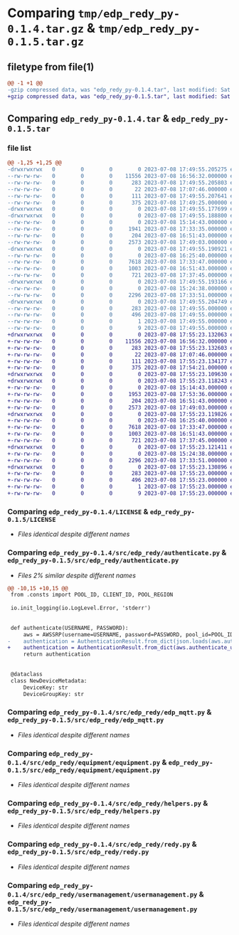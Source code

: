 # Comparing `tmp/edp_redy_py-0.1.4.tar.gz` & `tmp/edp_redy_py-0.1.5.tar.gz`

## filetype from file(1)

```diff
@@ -1 +1 @@
-gzip compressed data, was "edp_redy_py-0.1.4.tar", last modified: Sat Jul  8 17:49:55 2023, max compression
+gzip compressed data, was "edp_redy_py-0.1.5.tar", last modified: Sat Jul  8 17:55:23 2023, max compression
```

## Comparing `edp_redy_py-0.1.4.tar` & `edp_redy_py-0.1.5.tar`

### file list

```diff
@@ -1,25 +1,25 @@
-drwxrwxrwx   0        0        0        0 2023-07-08 17:49:55.205275 edp_redy_py-0.1.4/
--rw-rw-rw-   0        0        0    11556 2023-07-08 16:56:32.000000 edp_redy_py-0.1.4/LICENSE
--rw-rw-rw-   0        0        0      283 2023-07-08 17:49:55.205803 edp_redy_py-0.1.4/PKG-INFO
--rw-rw-rw-   0        0        0       22 2023-07-08 17:07:46.000000 edp_redy_py-0.1.4/README.md
--rw-rw-rw-   0        0        0      111 2023-07-08 17:49:55.207641 edp_redy_py-0.1.4/setup.cfg
--rw-rw-rw-   0        0        0      375 2023-07-08 17:49:25.000000 edp_redy_py-0.1.4/setup.py
-drwxrwxrwx   0        0        0        0 2023-07-08 17:49:55.177699 edp_redy_py-0.1.4/src/
-drwxrwxrwx   0        0        0        0 2023-07-08 17:49:55.188800 edp_redy_py-0.1.4/src/edp_redy/
--rw-rw-rw-   0        0        0        0 2023-07-08 15:14:43.000000 edp_redy_py-0.1.4/src/edp_redy/__init__.py
--rw-rw-rw-   0        0        0     1941 2023-07-08 17:33:35.000000 edp_redy_py-0.1.4/src/edp_redy/authenticate.py
--rw-rw-rw-   0        0        0      204 2023-07-08 16:51:43.000000 edp_redy_py-0.1.4/src/edp_redy/consts.py
--rw-rw-rw-   0        0        0     2573 2023-07-08 17:49:03.000000 edp_redy_py-0.1.4/src/edp_redy/edp_mqtt.py
-drwxrwxrwx   0        0        0        0 2023-07-08 17:49:55.190921 edp_redy_py-0.1.4/src/edp_redy/equipment/
--rw-rw-rw-   0        0        0        0 2023-07-08 16:25:40.000000 edp_redy_py-0.1.4/src/edp_redy/equipment/__init__.py
--rw-rw-rw-   0        0        0     7618 2023-07-08 17:33:47.000000 edp_redy_py-0.1.4/src/edp_redy/equipment/equipment.py
--rw-rw-rw-   0        0        0     1003 2023-07-08 16:51:43.000000 edp_redy_py-0.1.4/src/edp_redy/helpers.py
--rw-rw-rw-   0        0        0      721 2023-07-08 17:37:45.000000 edp_redy_py-0.1.4/src/edp_redy/redy.py
-drwxrwxrwx   0        0        0        0 2023-07-08 17:49:55.193166 edp_redy_py-0.1.4/src/edp_redy/usermanagement/
--rw-rw-rw-   0        0        0        0 2023-07-08 15:24:38.000000 edp_redy_py-0.1.4/src/edp_redy/usermanagement/__init__.py
--rw-rw-rw-   0        0        0     2296 2023-07-08 17:33:51.000000 edp_redy_py-0.1.4/src/edp_redy/usermanagement/usermanagement.py
-drwxrwxrwx   0        0        0        0 2023-07-08 17:49:55.204749 edp_redy_py-0.1.4/src/edp_redy_py.egg-info/
--rw-rw-rw-   0        0        0      283 2023-07-08 17:49:55.000000 edp_redy_py-0.1.4/src/edp_redy_py.egg-info/PKG-INFO
--rw-rw-rw-   0        0        0      496 2023-07-08 17:49:55.000000 edp_redy_py-0.1.4/src/edp_redy_py.egg-info/SOURCES.txt
--rw-rw-rw-   0        0        0        1 2023-07-08 17:49:55.000000 edp_redy_py-0.1.4/src/edp_redy_py.egg-info/dependency_links.txt
--rw-rw-rw-   0        0        0        9 2023-07-08 17:49:55.000000 edp_redy_py-0.1.4/src/edp_redy_py.egg-info/top_level.txt
+drwxrwxrwx   0        0        0        0 2023-07-08 17:55:23.132063 edp_redy_py-0.1.5/
+-rw-rw-rw-   0        0        0    11556 2023-07-08 16:56:32.000000 edp_redy_py-0.1.5/LICENSE
+-rw-rw-rw-   0        0        0      283 2023-07-08 17:55:23.132603 edp_redy_py-0.1.5/PKG-INFO
+-rw-rw-rw-   0        0        0       22 2023-07-08 17:07:46.000000 edp_redy_py-0.1.5/README.md
+-rw-rw-rw-   0        0        0      111 2023-07-08 17:55:23.134177 edp_redy_py-0.1.5/setup.cfg
+-rw-rw-rw-   0        0        0      375 2023-07-08 17:54:21.000000 edp_redy_py-0.1.5/setup.py
+drwxrwxrwx   0        0        0        0 2023-07-08 17:55:23.109630 edp_redy_py-0.1.5/src/
+drwxrwxrwx   0        0        0        0 2023-07-08 17:55:23.118243 edp_redy_py-0.1.5/src/edp_redy/
+-rw-rw-rw-   0        0        0        0 2023-07-08 15:14:43.000000 edp_redy_py-0.1.5/src/edp_redy/__init__.py
+-rw-rw-rw-   0        0        0     1953 2023-07-08 17:53:36.000000 edp_redy_py-0.1.5/src/edp_redy/authenticate.py
+-rw-rw-rw-   0        0        0      204 2023-07-08 16:51:43.000000 edp_redy_py-0.1.5/src/edp_redy/consts.py
+-rw-rw-rw-   0        0        0     2573 2023-07-08 17:49:03.000000 edp_redy_py-0.1.5/src/edp_redy/edp_mqtt.py
+drwxrwxrwx   0        0        0        0 2023-07-08 17:55:23.119826 edp_redy_py-0.1.5/src/edp_redy/equipment/
+-rw-rw-rw-   0        0        0        0 2023-07-08 16:25:40.000000 edp_redy_py-0.1.5/src/edp_redy/equipment/__init__.py
+-rw-rw-rw-   0        0        0     7618 2023-07-08 17:33:47.000000 edp_redy_py-0.1.5/src/edp_redy/equipment/equipment.py
+-rw-rw-rw-   0        0        0     1003 2023-07-08 16:51:43.000000 edp_redy_py-0.1.5/src/edp_redy/helpers.py
+-rw-rw-rw-   0        0        0      721 2023-07-08 17:37:45.000000 edp_redy_py-0.1.5/src/edp_redy/redy.py
+drwxrwxrwx   0        0        0        0 2023-07-08 17:55:23.121411 edp_redy_py-0.1.5/src/edp_redy/usermanagement/
+-rw-rw-rw-   0        0        0        0 2023-07-08 15:24:38.000000 edp_redy_py-0.1.5/src/edp_redy/usermanagement/__init__.py
+-rw-rw-rw-   0        0        0     2296 2023-07-08 17:33:51.000000 edp_redy_py-0.1.5/src/edp_redy/usermanagement/usermanagement.py
+drwxrwxrwx   0        0        0        0 2023-07-08 17:55:23.130896 edp_redy_py-0.1.5/src/edp_redy_py.egg-info/
+-rw-rw-rw-   0        0        0      283 2023-07-08 17:55:23.000000 edp_redy_py-0.1.5/src/edp_redy_py.egg-info/PKG-INFO
+-rw-rw-rw-   0        0        0      496 2023-07-08 17:55:23.000000 edp_redy_py-0.1.5/src/edp_redy_py.egg-info/SOURCES.txt
+-rw-rw-rw-   0        0        0        1 2023-07-08 17:55:23.000000 edp_redy_py-0.1.5/src/edp_redy_py.egg-info/dependency_links.txt
+-rw-rw-rw-   0        0        0        9 2023-07-08 17:55:23.000000 edp_redy_py-0.1.5/src/edp_redy_py.egg-info/top_level.txt
```

### Comparing `edp_redy_py-0.1.4/LICENSE` & `edp_redy_py-0.1.5/LICENSE`

 * *Files identical despite different names*

### Comparing `edp_redy_py-0.1.4/src/edp_redy/authenticate.py` & `edp_redy_py-0.1.5/src/edp_redy/authenticate.py`

 * *Files 2% similar despite different names*

```diff
@@ -10,15 +10,15 @@
 from .consts import POOL_ID, CLIENT_ID, POOL_REGION
 
 io.init_logging(io.LogLevel.Error, 'stderr')
 
 
 def authenticate(USERNAME, PASSWORD):
     aws = AWSSRP(username=USERNAME, password=PASSWORD, pool_id=POOL_ID, client_id=CLIENT_ID, pool_region=POOL_REGION)
-    authentication = AuthenticationResult.from_dict(json.loads(aws.authenticate_user()))
+    authentication = AuthenticationResult.from_dict(aws.authenticate_user()["AuthenticationResult"])
     return authentication
 
 
 @dataclass
 class NewDeviceMetadata:
     DeviceKey: str
     DeviceGroupKey: str
```

### Comparing `edp_redy_py-0.1.4/src/edp_redy/edp_mqtt.py` & `edp_redy_py-0.1.5/src/edp_redy/edp_mqtt.py`

 * *Files identical despite different names*

### Comparing `edp_redy_py-0.1.4/src/edp_redy/equipment/equipment.py` & `edp_redy_py-0.1.5/src/edp_redy/equipment/equipment.py`

 * *Files identical despite different names*

### Comparing `edp_redy_py-0.1.4/src/edp_redy/helpers.py` & `edp_redy_py-0.1.5/src/edp_redy/helpers.py`

 * *Files identical despite different names*

### Comparing `edp_redy_py-0.1.4/src/edp_redy/redy.py` & `edp_redy_py-0.1.5/src/edp_redy/redy.py`

 * *Files identical despite different names*

### Comparing `edp_redy_py-0.1.4/src/edp_redy/usermanagement/usermanagement.py` & `edp_redy_py-0.1.5/src/edp_redy/usermanagement/usermanagement.py`

 * *Files identical despite different names*

